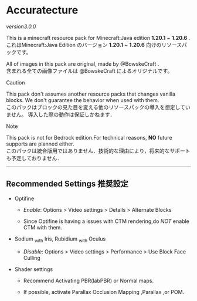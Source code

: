 # Accuratecture

*version3.0.0*

This is a minecraft resource pack for Minecraft:Java edition **1.20.1** ~ **1.20.6** .<br/>
これはMinecraft:Java Edition のバージョン **1.20.1** ~ **1.20.6** 向けのリソースパックです。

All of images in this pack are original, made by @BowskeCraft .<br/>
含まれる全ての画像ファイルは @BowskeCraft によるオリジナルです。

> [!CAUTION]
> This pack don't assumes another resource packs that changes vanilla blocks.
> We don't guarantee the behavior when used with them.<br/>
> このパックはブロックの見た目を変える他のリソースパックの導入を想定していません。
> 導入した際の動作は保証しかねます．

> [!NOTE]
> This pack is not for Bedrock edition.For technical reasons, **NO** future supports are planned either.<br/>
> このパックは統合版用ではありません．技術的な理由により，将来的なサポートも予定しておりません．

***

## Recommended Settings 推奨設定

- Optifine
  
  - *Enable*: Options > Video settings > Details > Alternate Blocks

  - Since Optifine is having a issues with CTM rendering,do *NOT* enable CTM with them.

- Sodium <sub>with</sub> Iris, Rubidium <sub>with</sub> Oculus
  
  - *Disable*: Options > Video settings > Performance > Use Block Face Culling

- Shader settings
  
  - Recommend Activating PBR(labPBR) or Normal maps.
  
  - If possible, activate Parallax Occlusion Mapping ,Parallax ,or POM.
